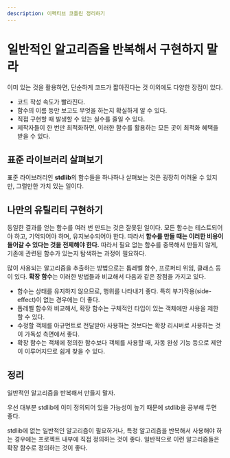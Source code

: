```yaml
---
description: 이펙티브 코틀린 정리하기
---
```


# 일반적인 알고리즘을 반복해서 구현하지 말라

이미 있는 것을 활용하면, 단순하게 코드가 짧아진다는 것 이외에도 다양한 장점이 있다.

- 코드 작성 속도가 빨라진다.
- 함수의 이름 등만 보고도 무엇을 하는지 확실하게 알 수 있다.
- 직접 구현할 때 발생할 수 있는 실수를 줄일 수 있다.
- 제작자들이 한 번만 최적화하면, 이러한 함수를 활용하는 모든 곳이 최적화 혜택을 받을 수 있다.

## 표준 라이브러리 살펴보기

표준 라이브러리인 **stdlib**의 함수들을 하나하나 살펴보는 것은 굉장히 어려울 수 있지만, 그럴만한 가치 있는 일이다.

## 나만의 유틸리티 구현하기

동일한 결과를 얻는 함수를 여러 번 만드는 것은 잘못된 일이다. 모든 함수는 테스트되어야 하고, 기억되어야 하며, 유지보수되어야 한다. 따라서 **함수를 만들 때는 이러한 비용이 들어갈 수 있다는 것을 전제해야 한다.** 따라서 필요 없는 함수를 중복해서 만들지 않게, 기존에 관련된 함수가 있는지 탐색하는 과정이 필요하다.

많이 사용되는 알고리즘을 추출하는 방법으로는 톱레벨 함수, 프로퍼티 위임, 클래스 등이 있다. **확장 함수**는 이러한 방법들과 비교해서 다음과 같은 장점을 가지고 있다.

- 함수는 상태를 유지하지 않으므로, 행위를 나타내기 좋다. 특히 부가작용(side-effect)이 없는 경우에는 더 좋다.
- 톱레벨 함수와 비교해서, 확장 함수는 구체적인 타입이 있는 객체에만 사용을 제한할 수 있다.
- 수정할 객체를 아규먼트로 전달받아 사용하는 것보다는 확장 리시버로 사용하는 것이 가독성 측면에서 좋다.
- 확장 함수는 객체에 정의한 함수보다 객체를 사용할 때, 자동 완성 기능 등으로 제안이 이루어지므로 쉽게 찾을 수 있다.

## 정리

일반적인 알고리즘을 반복해서 만들지 말자. 

우선 대부분 stdlib에 이미 정의되어 있을 가능성이 높기 때문에 stdlib을 공부해 두면 좋다.

stdlib에 없는 일반적인 알고리즘이 필요하거나, 특정 알고리즘을 반복해서 사용해야 하는 경우에는 프로젝트 내부에 직접 정의하는 것이 좋다. 일반적으로 이런 알고리즘들은 확장 함수로 정의하는 것이 좋다.